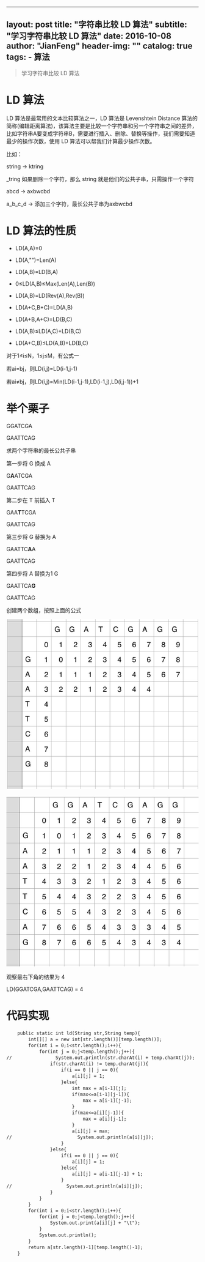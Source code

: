 
---
layout:     post
title:      "字符串比较 LD 算法"
subtitle:   "学习字符串比较 LD 算法"
date:       2016-10-08
author:     "JianFeng"
header-img: ""
catalog: true
tags:
    - 算法
---

> 学习字符串比较 LD 算法



# LD 算法
LD 算法是最常用的文本比较算法之一，LD 算法是 Levenshtein Distance 算法的简称(编辑距离算法)，该算法主要是比较一个字符串和另一个字符串之间的差异，比如字符串A要变成字符串B，需要进行插入、删除、替换等操作，我们需要知道最少的操作次数，使用 LD 算法可以帮我们计算最少操作次数。

比如：

string -> ktring

_tring 如果删除一个字符，那么 string 就是他们的公共子串，只需操作一个字符

abcd -> axbwcbd 

a_b_c_d -> 添加三个字符，最长公共子串为axbwcbd




# LD 算法的性质

- LD(A,A)=0

- LD(A,"")=Len(A)

- LD(A,B)=LD(B,A)

- 0≤LD(A,B)≤Max(Len(A),Len(B))

- LD(A,B)=LD(Rev(A),Rev(B))

- LD(A+C,B+C)=LD(A,B)

- LD(A+B,A+C)=LD(B,C)

- LD(A,B)≤LD(A,C)+LD(B,C) 

- LD(A+C,B)≤LD(A,B)+LD(B,C)


对于1≤i≤N，1≤j≤M，有公式一

若ai=bj，则LD(i,j)=LD(i-1,j-1)

若ai≠bj，则LD(i,j)=Min(LD(i-1,j-1),LD(i-1,j),LD(i,j-1))+1




# 举个栗子

GGATCGA

GAATTCAG

求两个字符串的最长公共子串

第一步将 G 换成 A

G**A**ATCGA

GAATTCAG

第二步在 T 前插入 T

GAA**T**TCGA

GAATTCAG

第三步将 G 替换为 A

GAATTC**A**A

GAATTCAG

第四步将 A 替换为1 G

GAATTCA**G**

GAATTCAG

创建两个数组，按照上面的公式

![](/img/blog/ld-0.jpg)

![](/img/blog/ld-1.jpg)

观察最右下角的结果为 4

LD(GGATCGA,GAATTCAG) = 4




# 代码实现

	    public static int ld(String str,String temp){
	        int[][] a = new int[str.length()][temp.length()];
	        for(int i = 0;i<str.length();i++){
	            for(int j = 0;j<temp.length();j++){
	//                System.out.println(str.charAt(i) + temp.charAt(j));
	                if(str.charAt(i) != temp.charAt(j)){
	                    if(i == 0 || j == 0){
	                        a[i][j] = 1;
	                    }else{
	                        int max = a[i-1][j];
	                        if(max<=a[i-1][j-1]){
	                            max = a[i-1][j-1];
	                        }
	                        if(max<=a[i][j-1]){
	                            max = a[i][j-1];
	                        }
	                        a[i][j] = max;
	//                        System.out.println(a[i][j]);
	                    }
	                }else{
	                    if(i == 0 || j == 0){
	                        a[i][j] = 1;
	                    }else{
	                        a[i][j] = a[i-1][j-1] + 1;
	                    }
	//                    System.out.println(a[i][j]);
	                }
	            }
	        }
	        for(int i = 0;i<str.length();i++){
	            for(int j = 0;j<temp.length();j++){
	                System.out.print(a[i][j] + "\t");
	            }
	            System.out.println();
	        }
	        return a[str.length()-1][temp.length()-1];
	    }


